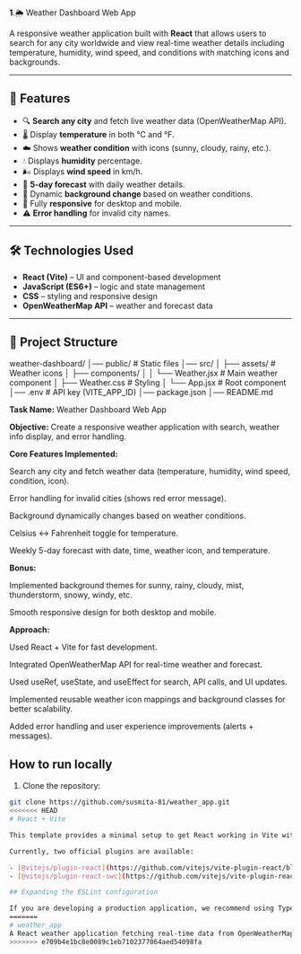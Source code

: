 **1**.🌦️ Weather Dashboard Web App

A responsive weather application built with **React** that allows users to search for any city worldwide and view real-time weather details including temperature, humidity, wind speed, and conditions with matching icons and backgrounds.

---

## 🚀 Features

- 🔍 **Search any city** and fetch live weather data (OpenWeatherMap API).
- 🌡️ Display **temperature** in both °C and °F.
- ☁️ Shows **weather condition** with icons (sunny, cloudy, rainy, etc.).
- 💧 Displays **humidity** percentage.
- 🌬️ Displays **wind speed** in km/h.
- 📅 **5-day forecast** with daily weather details.
- 🎨 Dynamic **background change** based on weather conditions.
- 📱 Fully **responsive** for desktop and mobile.
- ⚠️ **Error handling** for invalid city names.

---

## 🛠️ Technologies Used

- **React (Vite)** – UI and component-based development
- **JavaScript (ES6+)** – logic and state management
- **CSS** – styling and responsive design
- **OpenWeatherMap API** – weather and forecast data

---

## 📂 Project Structure

weather-dashboard/
│── public/ # Static files
│── src/
│ ├── assets/ # Weather icons
│ ├── components/
│ │ └── Weather.jsx # Main weather component
│ ├── Weather.css # Styling
│ └── App.jsx # Root component
│── .env # API key (VITE_APP_ID)
│── package.json
│── README.md

**Task Name:** Weather Dashboard Web App

**Objective:** Create a responsive weather application with search, weather info display, and error handling.

**Core Features Implemented:**

Search any city and fetch weather data (temperature, humidity, wind speed, condition, icon).

Error handling for invalid cities (shows red error message).

Background dynamically changes based on weather conditions.

Celsius ↔ Fahrenheit toggle for temperature.

Weekly 5-day forecast with date, time, weather icon, and temperature.

**Bonus:**

Implemented background themes for sunny, rainy, cloudy, mist, thunderstorm, snowy, windy, etc.

Smooth responsive design for both desktop and mobile.

**Approach:**

Used React + Vite for fast development.

Integrated OpenWeatherMap API for real-time weather and forecast.

Used useRef, useState, and useEffect for search, API calls, and UI updates.

Implemented reusable weather icon mappings and background classes for better scalability.

Added error handling and user experience improvements (alerts + messages).

## How to run locally

1. Clone the repository:

```bash
git clone https://github.com/susmita-81/weather_app.git
<<<<<<< HEAD
# React + Vite

This template provides a minimal setup to get React working in Vite with HMR and some ESLint rules.

Currently, two official plugins are available:

- [@vitejs/plugin-react](https://github.com/vitejs/vite-plugin-react/blob/main/packages/plugin-react) uses [Babel](https://babeljs.io/) for Fast Refresh
- [@vitejs/plugin-react-swc](https://github.com/vitejs/vite-plugin-react/blob/main/packages/plugin-react-swc) uses [SWC](https://swc.rs/) for Fast Refresh

## Expanding the ESLint configuration

If you are developing a production application, we recommend using TypeScript with type-aware lint rules enabled. Check out the [TS template](https://github.com/vitejs/vite/tree/main/packages/create-vite/template-react-ts) for information on how to integrate TypeScript and [`typescript-eslint`](https://typescript-eslint.io) in your project.
=======
# weather_app
A React weather application fetching real-time data from OpenWeatherMap API.
>>>>>>> e709b4e1bc8e0089c1eb7102377064aed54098fa
